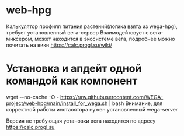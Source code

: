 # web-hpg
  Калькулятор профиля питания растений(логика взята из wega-hpg), требует установленный вега-сервер
  Взаимодейтсвует с вега-миксером, может находится в экосистеме вега, подробнее можно почитать на вики https://calc.progl.su/wiki/

# Установка и апдейт одной командой как компонент
  wget --no-cache -O - https://raw.githubusercontent.com/WEGA-project/web-hpg/main/install_for_wega.sh | bash 
  Внимание, для корректной работы инстаоятора нужен установленный wega-server 

Версия не требующая установки вега находится по адресу https://calc.progl.su
